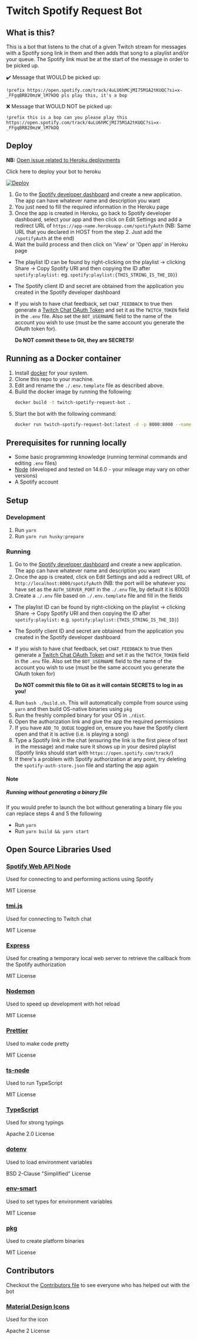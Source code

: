 # Twitch Spotify Request Bot

## What is this?

This is a bot that listens to the chat of a given Twitch stream for messages with a Spotify song link in them and then
adds that song to a playlist and/or your queue. The Spotify link must be at the start of the message in order to be
picked up.

✔️ Message that WOULD be picked up:

```
!prefix https://open.spotify.com/track/4uLU6hMCjMI75M1A2tKUQC?si=x-_FFgqBRB20mzW_lM7kDQ pls play this, it's a bop
```

❌ Message that WOULD NOT be picked up:

```
!prefix this is a bop can you please play this https://open.spotify.com/track/4uLU6hMCjMI75M1A2tKUQC?si=x-_FFgqBRB20mzW_lM7kDQ
```

## Deploy

**NB:** [Open issue related to Heroku deployments](https://github.com/MarcDonald/twitch-spotify-request-bot/issues/18)

Click here to deploy your bot to heroku

[![Deploy](https://www.herokucdn.com/deploy/button.svg)](https://heroku.com/deploy?template=https://github.com/MarcDonald/twitch-spotify-request-bot)

1. Go to the [Spotify developer dashboard](https://developer.spotify.com/dashboard/)
   and create a new application. The app can have whatever name and description you want
2. You just need to fill the required information in the Heroku page
3. Once the app is created in Heroku, go back to Spotify developer dashboard, select your app and then click on Edit
   Settings and add a redirect URL of
   `https://app-name.herokuapp.com/spotifyAuth` (NB: Same URL that you declared in HOST from the step 2. Just add
   the `/spotifyAuth` at the end)
4. Wait the build process and then click on 'View' or 'Open app' in Heroku page

- The playlist ID can be found by right-clicking on the playlist ->
  clicking Share -> Copy Spotify URI and then copying the ID after `spotify:playlist:`
  eg. `spotify:playlist:{THIS_STRING_IS_THE_ID}`)
- The Spotify client ID and secret are obtained from the application you created in the Spotify developer dashboard
- If you wish to have chat feedback, set `CHAT_FEEDBACK` to true then generate a
  [Twitch Chat OAuth Token](https://twitchapps.com/tmi/) and set it as the `TWITCH_TOKEN` field in the `.env` file. Also
  set the `BOT_USERNAME` field to the name of the account you wish to use (must be the same account you generate the
  OAuth token for). 
  
  **Do NOT commit these to Git, they are SECRETS!**

## Running as a Docker container

1. Install [docker](https://www.docker.com/) for your system. 
2. Clone this repo to your machine. 
3. Edit and rename the `./.env.template` file as described above.
4. Build the docker image by running the following:
   ```bash
   docker build -t twitch-spotify-request-bot .
   ```
5. Start the bot with the following command:
   ```bash
   docker run twitch-spotify-request-bot:latest -d -p 8000:8000 --name 'whatever_you_want'
   ```
   
## Prerequisites for running locally

- Some basic programming knowledge (running terminal commands and editing `.env`
  files)
- [Node](https://nodejs.org/en/) (developed and tested on 14.6.0 - your mileage may vary on other versions)
- A Spotify account

## Setup

### Development

1. Run `yarn`
2. Run `yarn run husky:prepare`

### Running

1. Go to the [Spotify developer dashboard](https://developer.spotify.com/dashboard/)
   and create a new application. The app can have whatever name and description you want
2. Once the app is created, click on Edit Settings and add a redirect URL of
   `http://localhost:8000/spotifyAuth` (NB: the port will be whatever you have set as the `AUTH_SERVER_PORT` in
   the `./.env` file, by default it is 8000)
3. Create a `./.env` file based on `./.env.template` file and fill in the fields

- The playlist ID can be found by right-clicking on the playlist ->
  clicking Share -> Copy Spotify URI and then copying the ID after `spotify:playlist:`
  e.g. `spotify:playlist:{THIS_STRING_IS_THE_ID}`)
- The Spotify client ID and secret are obtained from the application you created in the Spotify developer dashboard
- If you wish to have chat feedback, set `CHAT_FEEDBACK` to true then generate a
  [Twitch Chat OAuth Token](https://twitchapps.com/tmi/) and set it as the `TWITCH_TOKEN` field in the `.env` file. Also
  set the `BOT_USERNAME` field to the name of the account you wish to use (must be the same account you generate the
  OAuth token for)
  
  **Do NOT commit this file to Git as it will contain SECRETS to log in as you!**

4. Run `bash ./build.sh`. This will automatically compile from source using `yarn` and then build OS-native binaries
   using `pkg`
5. Run the freshly compiled binary for your OS in `./dist`.
6. Open the authorization link and give the app the required permissions
7. If you have `ADD_TO_QUEUE` toggled on, ensure you have the Spotify client open and that it is active (i.e. is playing
   a song)
8. Type a Spotify link in the chat (ensuring the link is the first piece of text in the message)
   and make sure it shows up in your desired playlist (Spotify links should start
   with `https://open.spotify.com/track/`)
9. If there's a problem with Spotify authorization at any point, try deleting the
   `spotify-auth-store.json` file and starting the app again

#### Note

##### Running without generating a binary file

If you would prefer to launch the bot without generating a binary file you can replace steps 4 and 5 the following

- Run `yarn`
- Run `yarn build && yarn start`

## Open Source Libraries Used

### [Spotify Web API Node](https://github.com/thelinmichael/spotify-web-api-node)

Used for connecting to and performing actions using Spotify

MIT License

### [tmi.js](https://github.com/tmijs/tmi.js)

Used for connecting to Twitch chat

MIT License

### [Express](https://github.com/expressjs/express)

Used for creating a temporary local web server to retrieve the callback from the Spotify authorization

MIT License

### [Nodemon](https://github.com/remy/nodemon)

Used to speed up development with hot reload

MIT License

### [Prettier](https://github.com/prettier/prettier)

Used to make code pretty

MIT License

### [ts-node](https://github.com/TypeStrong/ts-node)

Used to run TypeScript

MIT License

### [TypeScript](https://www.typescriptlang.org/)

Used for strong typings

Apache 2.0 License

### [dotenv](https://github.com/motdotla/dotenv)

Used to load environment variables

BSD 2-Clause "Simplified" License

### [env-smart](https://github.com/jessety/env-smart)

Used to set types for environment variables

MIT License

### [pkg](https://github.com/vercel/pkg)

Used to create platform binaries

MIT License

## Contributors

Checkout the [Contributors file](./CONTRIBUTORS.md) to see everyone who has helped out with the bot

### [Material Design Icons](https://github.com/google/material-design-icons)

Used for the icon

Apache 2 License
